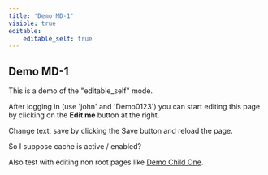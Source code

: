 ```yaml
---
title: 'Demo MD-1'
visible: true
editable:
    editable_self: true
---
```


## Demo MD-1

This is a demo of the "editable_self" mode.

After logging in (use 'john' and 'Demo0123') you can start editing this page by clicking on the **Edit me** button at the right.

Change text, save by clicking the Save button and reload the page.

So I suppose cache is active / enabled?

Also test with editing non root pages like [Demo Child One](demo-child-one).